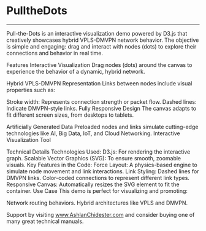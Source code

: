 # PulltheDots
---------
Pull-the-Dots is an interactive visualization demo powered by D3.js that creatively showcases hybrid VPLS-DMVPN network behavior. The objective is simple and engaging: drag and interact with nodes (dots) to explore their connections and behavior in real time.

Features
Interactive Visualization
Drag nodes (dots) around the canvas to experience the behavior of a dynamic, hybrid network.

Hybrid VPLS-DMVPN Representation
Links between nodes include visual properties such as:

Stroke width: Represents connection strength or packet flow.
Dashed lines: Indicate DMVPN-style links.
Fully Responsive Design
The canvas adapts to fit different screen sizes, from desktops to tablets.

Artificially Generated Data
Preloaded nodes and links simulate cutting-edge technologies like AI, Big Data, IoT, and Cloud Networking.
Interactive Visualization Tool

Technical Details
Technologies Used:
D3.js: For rendering the interactive graph.
Scalable Vector Graphics (SVG): To ensure smooth, zoomable visuals.
Key Features in the Code:
Force Layout: A physics-based engine to simulate node movement and link interactions.
Link Styling:
Dashed lines for DMVPN links.
Color-coded connections to represent different link types.
Responsive Canvas: Automatically resizes the SVG element to fit the container.
Use Case
This demo is perfect for visualizing and promoting:

Network routing behaviors.
Hybrid architectures like VPLS and DMVPN.

Support by visiting www.AshlanChidester.com and consider buying one of many great technical manuals.
